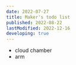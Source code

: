 ```yaml
---
date: 2022-07-27
title: Maker's todo list
published: 2022-08-22
lastModified: 2022-12-16
developing: true
---
```


- cloud chamber
- arm
